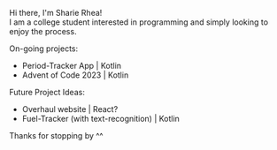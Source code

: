Hi there, I'm Sharie Rhea! <br />
I am a college student interested in programming and simply looking to enjoy the process.<br />

On-going projects:<br />
  *  Period-Tracker App | Kotlin<br />
  *  Advent of Code 2023 | Kotlin<br />

Future Project Ideas:<br />
  * Overhaul website | React?<br />
  * Fuel-Tracker (with text-recognition) | Kotlin<br />

Thanks for stopping by ^^

<!---
SharieRhea/SharieRhea is a ✨ special ✨ repository because its `README.md` (this file) appears on your GitHub profile.
You can click the Preview link to take a look at your changes.
--->
